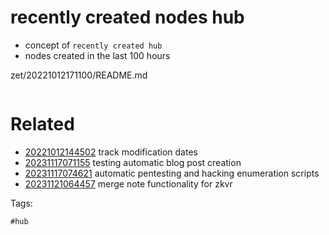 # recently created nodes hub

- concept of `recently created hub`
- nodes created in the last 100 hours

zet/20221012171100/README.md

```
```

# Related

- [20221012144502](/zet/20221012144502/README.md) track modification dates
- [20231117071155](/zet/20231117071155/README.md) testing automatic blog post creation
- [20231117074621](/zet/20231117074621/README.md) automatic pentesting and hacking enumeration scripts
- [20231121064457](/zet/20231121064457/README.md) merge note functionality for zkvr

Tags:

    #hub
